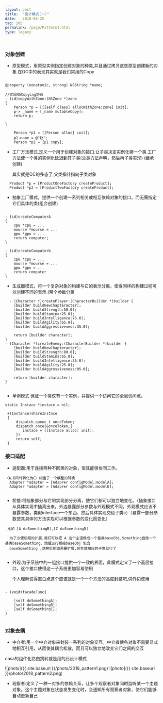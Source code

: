 ```yaml
---
layout: post
title:  "设计模式(一)"
date:   2018-08-25
tag: iOS
permalink: /page/Pattern1.html
type: legacy

---
```


### 对象创建

-  原型模式，用原型实例指定创建对象的种类,并且通过拷贝这些原型创建新的对象.在OC中的表现其实就是我们常用的Copy

```

@property (nonatomic, strong) NSString *name;

//实现NSCopying协议
- (id)copyWithZone:(NSZone *)zone
{
    Person *p = [[[self class] allocWithZone:zone] init];
    p-> _name = [_name mutableCopy];
    return p;
    
}

    Person *p1 = [[Person alloc] init];
    p1.name = @"赵";
    Person *p2 = [p1 copy];

```


-  工厂方法模式,定义一个用于创建对象的接口,让子类决定实例化哪一个类.工厂方法使一个类的实例化延迟到其子类(父类方法声明，然后再子类实现) (继承创建)
  
   其实就是OC的多态了,父类指针指向子类对象

```
  Product *p = [ProductOneFactory createProduct];
  Product *p2 = [ProductTwoFactory createProduct];

```

-  抽象工厂模式，提供一个创建一系列相关或相互依赖对象的接口，而无需指定它们具体的类(组合创建)

```

- (id)createComputerA
{
    cpu *cpu = ...
    mourse *mourse = ...
    gpu *gpu = ...
    return computer;
}

- (id)createComputerb
{
    cpu *cpu = ...
    mourse *mourse = ...
    gpu *gpu = ...
    return computer
}

```


- 生成器模式，将一个复杂对象的构建与它的表示分离，使得同样的构建过程可以创建不同的表示.(带个参数分离

``` 
  - (Character *)createPlayer:(CharacterBuilder *)builder {
    [builder buildNewChapteracter];
    [builder buildStrength:50.0];
    [builder buildStamina:25.0];
    [builder buildIntelligence:75.0];
    [builder buildAgility:65.0];
    [builder buildAggressiveness:35.0];
    
    return [builder character];
}
- (Character *)createEnemy:(CharacterBuilder *)builder {
    [builder buildNewChapteracter];
    [builder buildStrength:80.0];
    [builder buildStamina:65.0];
    [builder buildIntelligence:35.0];
    [builder buildAgility:25.0];
    [builder buildAggressiveness:95.0];
    
    return [builder character];
}


```

- 单例模式 保证一个类仅有一个实例，并提供一个访问它的全局访问点。

```
static Instace *instace = nil;

 +(Instance)shareInstace
 {
     dispatch_queue_t onceToken;
     dispatch_once(&onceToken,{
        instace = [[Instace alloc] init];
     })
     return self;
 }

```


### 接口适配

- 适配器:用于连接两种不同类的对象，使其能够协同工作。

```
（A,B同时转化为C）相当于一个模型的转换
  Adapter *adapter = [Adaprer configModel:modelA];
  Adapter *adapter = [Adaprer configModel:modelB];
 
```

- 桥接:将抽象部分与它的实现部分分离，使它们都可以独立地变化。（抽象接口从具体实现中抽离出来，外边暴露部分参数与外观模式不同，外观模式应该不暴露参数，类似interface一个东西，然后具体实现交给子类c）（暴露一部分参数使其具体的方法实现可以根据参数的变化而变化）

```
 比如 [A doSomethingB],[C doSomethingD]
  
  为了方便后期的扩展,我们可以把 A 这个主语做成一个基类baseObj,Something当做一个基类baseSomething，然后进行桥接baseObj 包含
  baseSomething ,这样后期如果要扩展,则生成相应的子类就行了
  
```

- 外观:为子系统中的一组接口提供一个一致的界面，此模式定义了一个高层接口，这个接口使得这一子系统更加容易使用
  
  个人理解说得直白点这个应该就是一个一个方法的高度封装吧,供外边使用

```

- (void)facadeFunc{
    
    [self doSomethingA];
    [self doSomethingB];
    [self doSomethingC];
}
 

```

### 对象去耦

- 中介者:用一个中介对象来封装一系列的对象交互。中介者使各对象不需要显式地相互引用，从而使其耦合松散，而且可以独立地改变它们之间的交互

casa的组件化路由跳转就是用的此设计模式

![photo]({{ site.baseurl }}/photo/2018_pattern1.png)
![photo]({{ site.baseurl }}/photo/2018_pattern2.png)


- 观察者:定义了一种一对多的依赖关系，让多个观察者对象同时监听某一个主题对象。这个主题对象在状态发生变化时，会通知所有观察者对象，使它们能够自动更新自己
